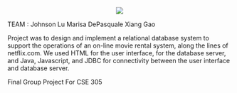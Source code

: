 
<p align="center">
  <img src="https://github.com/MarisaDe/CinApex/blob/master/CinApex/WebContent/CinApex.png">
</p>

TEAM : 
Johnson Lu
Marisa DePasquale 
Xiang Gao

Project was to design and implement a relational database system to support the operations of an on-line movie rental system,
along the lines of netflix.com. We used HTML for the user interface, for the database server, and Java, Javascript, and JDBC
for connectivity between the user interface and database server.

Final Group Project For CSE 305
